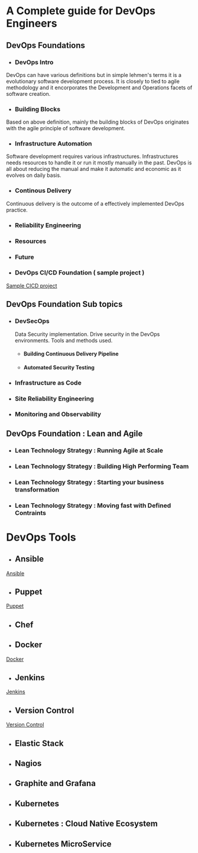 # A Complete guide for DevOps Engineers 

## DevOps Foundations
 - ### DevOps Intro
 DevOps can have various definitions but in simple lehmen's terms it is a evolutionary software development process. It is closely to tied to agile methodology and it encorporates the Development and Operations facets of software creation. 
 - ### Building Blocks 
 Based on above definition, mainly the building blocks of DevOps originates with the agile principle of software development.
 - ### Infrastructure Automation 
 Software development requires various infrastructures. Infrastructures needs resources to handle it or run it mostly manually in the past. DevOps is all about reducing the manual and make it automatic and economic as it evolves on daily basis. 
 - ### Continous Delivery 
 Continuous delivery is the outcome of a effectively implemented DevOps practice. 
 - ### Reliability Engineering 
 - ### Resources 
 - ### Future
 - ### DevOps CI/CD Foundation ( sample project )
 [Sample CICD project ](https://github.com/gtamang001/cicd-poc)
## DevOps Foundation Sub topics 
 - ### DevSecOps
    Data Security implementation. Drive security in the DevOps environments. Tools and methods used. 
   - #### Building Continuous Delivery Pipeline
   - #### Automated Security Testing 
 - ### Infrastructure as Code 
 - ### Site Reliability Engineering
 - ### Monitoring and Observability 
 
## DevOps Foundation : Lean and Agile 
 - ### Lean Technology Strategy : Running Agile at Scale 
 - ### Lean Technology Strategy : Building High Performing Team 
 - ### Lean Technology Strategy : Starting your business transformation 
 - ### Lean Technology Strategy : Moving fast with Defined Contraints 
# DevOps Tools 
 - ## Ansible
 [Ansible ](/mds/ansible.md)
 - ## Puppet 
 [Puppet ](/mds/puppet.md)
 - ## Chef 
 - ## Docker 
 [Docker ](/mds/docker.md)
 - ## Jenkins 
 [Jenkins](/mds/jenkins.md)
 - ## Version Control
 [Version Control](/mds/version-control)
 - ## Elastic Stack 
 - ## Nagios 
 - ## Graphite and Grafana 
 - ## Kubernetes 
 - ## Kubernetes : Cloud Native Ecosystem
 - ## Kubernetes MicroService 


